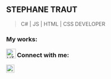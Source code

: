 ## STEPHANE TRAUT
> C# | JS | HTML | CSS DEVELOPER

### My works:
[<img align="left" alt="HTML5" width="26px" src="https://img.itch.zone/aW1nLzM2NDM4NjQuanBn/original/2AxcJs.jpg" />][workImpulsers]

### Connect with me:

[<img align="left" alt="codeSTACKr | LinkedIn" width="22px" src="https://cdn.jsdelivr.net/npm/simple-icons@v3/icons/linkedin.svg" />][linkedin]

[linkedin]: https://linkedin.com/in/codeSTACKr
[workImpulsers]: https://isart-digital.itch.io/impulsers